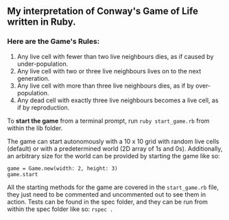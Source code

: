 ## My interpretation of Conway's Game of Life written in Ruby.

### Here are the Game's Rules:

1. Any live cell with fewer than two live neighbours dies, as if caused by under-population.
2. Any live cell with two or three live neighbours lives on to the next generation.
3. Any live cell with more than three live neighbours dies, as if by over-population.
4. Any dead cell with exactly three live neighbours becomes a live cell, as if by reproduction.

To **start the game** from a terminal prompt, run `ruby start_game.rb` from within the lib folder.

The game can start autonomously with a 10 x 10 grid with random live cells (default) or
with a predetermined world (2D array of 1s and 0s). Additionally, an arbitrary
size for the world can be provided by starting the game like so:
```
game = Game.new(width: 2, height: 3)
game.start
```
All the starting methods for the game are covered in the `start_game.rb` file,
they just need to be commented and uncommented out to see them in action.
Tests can be found in the spec folder, and they can be run from within the spec folder like so: `rspec .`
